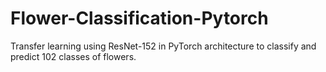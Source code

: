 # Flower-Classification-Pytorch

Transfer learning using ResNet-152 in PyTorch architecture to classify and predict 102 classes of flowers.
